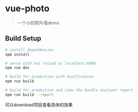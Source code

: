 # vue-photo

> 一个小的照片墙demo

## Build Setup

``` bash
# install dependencies
npm install

# serve with hot reload at localhost:8080
npm run dev

# build for production with minification
npm run build

# build for production and view the bundle analyzer report
npm run build --report
```
可以download项目查看具体的效果
